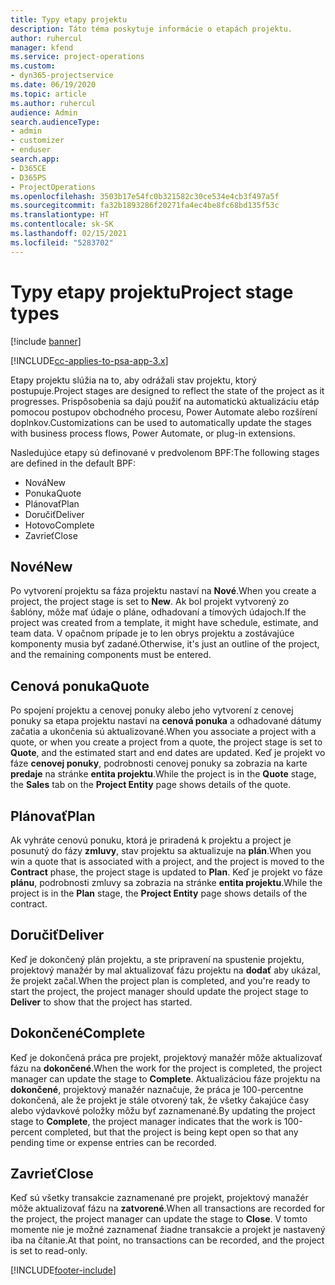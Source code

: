 ```yaml
---
title: Typy etapy projektu
description: Táto téma poskytuje informácie o etapách projektu.
author: ruhercul
manager: kfend
ms.service: project-operations
ms.custom:
- dyn365-projectservice
ms.date: 06/19/2020
ms.topic: article
ms.author: ruhercul
audience: Admin
search.audienceType:
- admin
- customizer
- enduser
search.app:
- D365CE
- D365PS
- ProjectOperations
ms.openlocfilehash: 3503b17e54fc0b321582c30ce534e4cb3f497a5f
ms.sourcegitcommit: fa32b1893286f20271fa4ec4be8fc68bd135f53c
ms.translationtype: HT
ms.contentlocale: sk-SK
ms.lasthandoff: 02/15/2021
ms.locfileid: "5283702"
---
```

# <a name="project-stage-types"></a><span data-ttu-id="1b847-103">Typy etapy projektu</span><span class="sxs-lookup"><span data-stu-id="1b847-103">Project stage types</span></span> 

[!include [banner](../includes/psa-now-project-operations.md)]

[!INCLUDE[cc-applies-to-psa-app-3.x](../includes/cc-applies-to-psa-app-3x.md)]

<span data-ttu-id="1b847-104">Etapy projektu slúžia na to, aby odrážali stav projektu, ktorý postupuje.</span><span class="sxs-lookup"><span data-stu-id="1b847-104">Project stages are designed to reflect the state of the project as it progresses.</span></span> <span data-ttu-id="1b847-105">Prispôsobenia sa dajú použiť na automatickú aktualizáciu etáp pomocou postupov obchodného procesu, Power Automate alebo rozšírení doplnkov.</span><span class="sxs-lookup"><span data-stu-id="1b847-105">Customizations can be used to automatically update the stages with business process flows, Power Automate, or plug-in extensions.</span></span>

<span data-ttu-id="1b847-106">Nasledujúce etapy sú definované v predvolenom BPF:</span><span class="sxs-lookup"><span data-stu-id="1b847-106">The following stages are defined in the default BPF:</span></span>

- <span data-ttu-id="1b847-107">Nová</span><span class="sxs-lookup"><span data-stu-id="1b847-107">New</span></span>
- <span data-ttu-id="1b847-108">Ponuka</span><span class="sxs-lookup"><span data-stu-id="1b847-108">Quote</span></span>
- <span data-ttu-id="1b847-109">Plánovať</span><span class="sxs-lookup"><span data-stu-id="1b847-109">Plan</span></span>
- <span data-ttu-id="1b847-110">Doručiť</span><span class="sxs-lookup"><span data-stu-id="1b847-110">Deliver</span></span>
- <span data-ttu-id="1b847-111">Hotovo</span><span class="sxs-lookup"><span data-stu-id="1b847-111">Complete</span></span>
- <span data-ttu-id="1b847-112">Zavrieť</span><span class="sxs-lookup"><span data-stu-id="1b847-112">Close</span></span> 

## <a name="new"></a><span data-ttu-id="1b847-113">Nové</span><span class="sxs-lookup"><span data-stu-id="1b847-113">New</span></span>

<span data-ttu-id="1b847-114">Po vytvorení projektu sa fáza projektu nastaví na **Nové**.</span><span class="sxs-lookup"><span data-stu-id="1b847-114">When you create a project, the project stage is set to **New**.</span></span> <span data-ttu-id="1b847-115">Ak bol projekt vytvorený zo šablóny, môže mať údaje o pláne, odhadovaní a tímových údajoch.</span><span class="sxs-lookup"><span data-stu-id="1b847-115">If the project was created from a template, it might have schedule, estimate, and team data.</span></span> <span data-ttu-id="1b847-116">V opačnom prípade je to len obrys projektu a zostávajúce komponenty musia byť zadané.</span><span class="sxs-lookup"><span data-stu-id="1b847-116">Otherwise, it's just an outline of the project, and the remaining components must be entered.</span></span>

## <a name="quote"></a><span data-ttu-id="1b847-117">Cenová ponuka</span><span class="sxs-lookup"><span data-stu-id="1b847-117">Quote</span></span>

<span data-ttu-id="1b847-118">Po spojení projektu a cenovej ponuky alebo jeho vytvorení z cenovej ponuky sa etapa projektu nastaví na **cenová ponuka** a odhadované dátumy začatia a ukončenia sú aktualizované.</span><span class="sxs-lookup"><span data-stu-id="1b847-118">When you associate a project with a quote, or when you create a project from a quote, the project stage is set to **Quote**, and the estimated start and end dates are updated.</span></span> <span data-ttu-id="1b847-119">Keď je projekt vo fáze **cenovej ponuky**, podrobnosti cenovej ponuky sa zobrazia na karte **predaje** na stránke **entita projektu**.</span><span class="sxs-lookup"><span data-stu-id="1b847-119">While the project is in the **Quote** stage, the **Sales** tab on the **Project Entity** page shows details of the quote.</span></span>

## <a name="plan"></a><span data-ttu-id="1b847-120">Plánovať</span><span class="sxs-lookup"><span data-stu-id="1b847-120">Plan</span></span>

<span data-ttu-id="1b847-121">Ak vyhráte cenovú ponuku, ktorá je priradená k projektu a project je posunutý do fázy **zmluvy**, stav projektu sa aktualizuje na **plán**.</span><span class="sxs-lookup"><span data-stu-id="1b847-121">When you win a quote that is associated with a project, and the project is moved to the **Contract** phase, the project stage is updated to **Plan**.</span></span> <span data-ttu-id="1b847-122">Keď je projekt vo fáze **plánu**, podrobnosti zmluvy sa zobrazia na stránke **entita projektu**.</span><span class="sxs-lookup"><span data-stu-id="1b847-122">While the project is in the **Plan** stage, the **Project Entity** page shows details of the contract.</span></span>

## <a name="deliver"></a><span data-ttu-id="1b847-123">Doručiť</span><span class="sxs-lookup"><span data-stu-id="1b847-123">Deliver</span></span>

<span data-ttu-id="1b847-124">Keď je dokončený plán projektu, a ste pripravení na spustenie projektu, projektový manažér by mal aktualizovať fázu projektu na **dodať** aby ukázal, že projekt začal.</span><span class="sxs-lookup"><span data-stu-id="1b847-124">When the project plan is completed, and you're ready to start the project, the project manager should update the project stage to **Deliver** to show that the project has started.</span></span>

## <a name="complete"></a><span data-ttu-id="1b847-125">Dokončené</span><span class="sxs-lookup"><span data-stu-id="1b847-125">Complete</span></span> 

<span data-ttu-id="1b847-126">Keď je dokončená práca pre projekt, projektový manažér môže aktualizovať fázu na **dokončené**.</span><span class="sxs-lookup"><span data-stu-id="1b847-126">When the work for the project is completed, the project manager can update the stage to **Complete**.</span></span> <span data-ttu-id="1b847-127">Aktualizáciou fáze projektu na **dokončené**, projektový manažér naznačuje, že práca je 100-percentne dokončená, ale že projekt je stále otvorený tak, že všetky čakajúce časy alebo výdavkové položky môžu byť zaznamenané.</span><span class="sxs-lookup"><span data-stu-id="1b847-127">By updating the project stage to **Complete**, the project manager indicates that the work is 100-percent completed, but that the project is being kept open so that any pending time or expense entries can be recorded.</span></span>

## <a name="close"></a><span data-ttu-id="1b847-128">Zavrieť</span><span class="sxs-lookup"><span data-stu-id="1b847-128">Close</span></span>

<span data-ttu-id="1b847-129">Keď sú všetky transakcie zaznamenané pre projekt, projektový manažér môže aktualizovať fázu na **zatvorené**.</span><span class="sxs-lookup"><span data-stu-id="1b847-129">When all transactions are recorded for the project, the project manager can update the stage to **Close**.</span></span> <span data-ttu-id="1b847-130">V tomto momente nie je možné zaznamenať žiadne transakcie a projekt je nastavený iba na čítanie.</span><span class="sxs-lookup"><span data-stu-id="1b847-130">At that point, no transactions can be recorded, and the project is set to read-only.</span></span>


[!INCLUDE[footer-include](../includes/footer-banner.md)]